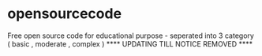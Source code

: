 # opensourcecode
Free open source code for educational purpose - seperated into 3 category ( basic , moderate , complex )
**** UPDATING TILL NOTICE REMOVED ****
